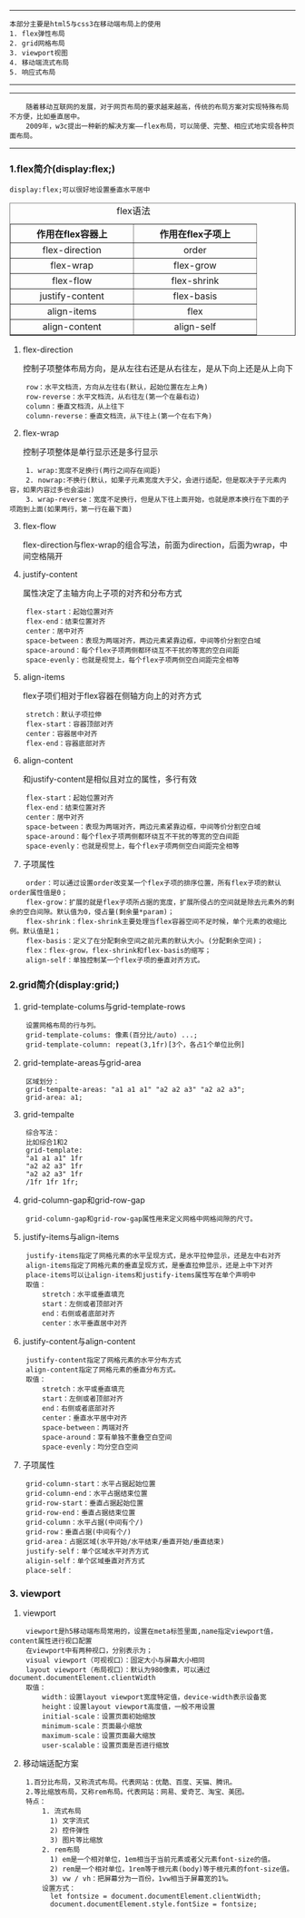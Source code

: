 ****
    本部分主要是html5与css3在移动端布局上的使用
    1. flex弹性布局
    2. grid网格布局
    3. viewport视图
    4. 移动端流式布局
    5. 响应式布局
****

***
        随着移动互联网的发展，对于网页布局的要求越来越高，传统的布局方案对实现特殊布局不方便，比如垂直居中。
        2009年，w3c提出一种新的解决方案——flex布局，可以简便、完整、相应式地实现各种页面布局。
***

### 1.flex简介(display:flex;)
    display:flex;可以很好地设置垂直水平居中
<table border=1>
    <caption>flex语法</caption>
    <tr>
        <th width='200'>作用在flex容器上</th>
        <th width='200'>作用在flex子项上</th>
    </tr>
    <tr>
        <td align='center'>flex-direction</td>
        <td align='center'>order</td>
    </tr>
    <tr>
        <td align='center'>flex-wrap</td>
        <td align='center'>flex-grow</td>
    </tr>
    <tr>
        <td align='center'>flex-flow</td>
        <td align='center'>flex-shrink</td>
    </tr>
    <tr>
        <td align='center'>justify-content</td>
        <td align='center'>flex-basis</td>
    </tr>
    <tr>
        <td align='center'>align-items</td>
        <td align='center'>flex</td>
    </tr>
    <tr>
        <td align='center'>align-content</td>
        <td align='center'>align-self</td>
    </tr>
</table>

1. flex-direction

    控制子项整体布局方向，是从左往右还是从右往左，是从下向上还是从上向下
```
    row：水平文档流，方向从左往右(默认，起始位置在左上角)
    row-reverse：水平文档流，从右往左(第一个在最右边)
    column：垂直文档流，从上往下
    column-reverse：垂直文档流，从下往上(第一个在右下角)
```
2. flex-wrap

    控制子项整体是单行显示还是多行显示
```
    1. wrap:宽度不足换行(两行之间存在间距)
    2. nowrap:不换行(默认，如果子元素宽度大于父，会进行适配，但是取决于子元素内容，如果内容过多也会溢出)
    3. wrap-reverse：宽度不足换行，但是从下往上面开始，也就是原本换行在下面的子项跑到上面(如果两行，第一行在最下面)
```
3. flex-flow
    
    flex-direction与flex-wrap的组合写法，前面为direction，后面为wrap，中间空格隔开

4. justify-content

    属性决定了主轴方向上子项的对齐和分布方式
```
    flex-start：起始位置对齐
    flex-end：结束位置对齐
    center：居中对齐
    space-between：表现为两端对齐，两边元素紧靠边框，中间等价分割空白域
    space-around：每个flex子项两侧都环绕互不干扰的等宽的空白间距
    space-evenly：也就是视觉上，每个flex子项两侧空白间距完全相等
```
5. align-items

    flex子项们相对于flex容器在侧轴方向上的对齐方式
```
    stretch：默认子项拉伸
    flex-start：容器顶部对齐
    center：容器居中对齐
    flex-end：容器底部对齐
```
6. align-content

    和justify-content是相似且对立的属性，多行有效
```
    flex-start：起始位置对齐
    flex-end：结束位置对齐
    center：居中对齐
    space-between：表现为两端对齐，两边元素紧靠边框，中间等价分割空白域
    space-around：每个flex子项两侧都环绕互不干扰的等宽的空白间距
    space-evenly：也就是视觉上，每个flex子项两侧空白间距完全相等
```
7. 子项属性
```
    order：可以通过设置order改变某一个flex子项的排序位置，所有flex子项的默认order属性值是0；
    flex-grow：扩展的就是flex子项所占据的宽度，扩展所侵占的空间就是除去元素外的剩余的空白间隙。默认值为0，侵占量(剩余量*param)；
    flex-shrink：flex-shrink主要处理当flex容器空间不足时候，单个元素的收缩比例。默认值是1；
    flex-basis：定义了在分配剩余空间之前元素的默认大小。(分配剩余空间)；
    flex：flex-grow，flex-shrink和flex-basis的缩写；
    align-self：单独控制某一个flex子项的垂直对齐方式。
```

### 2.grid简介(display:grid;)
1. grid-template-colums与grid-template-rows
```
    设置网格布局的行与列。
    grid-template-colums: 像素(百分比/auto) ...;
    grid-template-column: repeat(3,1fr)[3个，各占1个单位比例]
```
2. grid-template-areas与grid-area
```
    区域划分：
    grid-tempalte-areas: "a1 a1 a1" "a2 a2 a3" "a2 a2 a3";
    grid-area: a1;
```
3. grid-tempalte
```
    综合写法：
    比如综合1和2
    grid-template:
    "a1 a1 a1" 1fr
    "a2 a2 a3" 1fr
    "a2 a2 a3" 1fr
    /1fr 1fr 1fr;
```
4. grid-column-gap和grid-row-gap
```
    grid-column-gap和grid-row-gap属性用来定义网格中网格间隙的尺寸。
```
5. justify-items与align-items
```
    justify-items指定了网格元素的水平呈现方式，是水平拉伸显示，还是左中右对齐
    align-items指定了网格元素的垂直呈现方式，是垂直拉伸显示，还是上中下对齐
    place-items可以让align-items和justify-items属性写在单个声明中
    取值：
        stretch：水平或垂直填充
        start：左侧或者顶部对齐
        end：右侧或者底部对齐
        center：水平垂直居中对齐
```
6. justify-content与align-content
```
    justify-content指定了网格元素的水平分布方式
    align-content指定了网格元素的垂直分布方式。
    取值：
        stretch：水平或垂直填充
        start：左侧或者顶部对齐
        end：右侧或者底部对齐
        center：垂直水平居中对齐
        space-between：两端对齐
        space-around：享有单独不重叠空白空间
        space-evenly：均分空白空间
```
7. 子项属性
```
    grid-column-start：水平占据起始位置
    grid-column-end：水平占据结束位置
    grid-row-start：垂直占据起始位置
    grid-row-end：垂直占据结束位置
    grid-column：水平占据(中间有个/)
    grid-row：垂直占据(中间有个/)
    grid-area：占据区域(水平开始/水平结束/垂直开始/垂直结束)
    justify-self：单个区域水平对齐方式
    aligin-self：单个区域垂直对齐方式
    place-self：
```

### 3. viewport
1. viewport
```
    viewport是h5移动端布局常用的，设置在meta标签里面,name指定viewport值，content属性进行视口配置
    在viewport中有两种视口，分别表示为； 
    visual viewport（可视视口）：固定大小与屏幕大小相同
    layout viewport（布局视口）：默认为980像素，可以通过document.documentElement.clientWidth
    取值：
        width：设置layout viewport宽度特定值，device-width表示设备宽
        height：设置layout viewport高度值，一般不用设置
        initial-scale：设置页面初始缩放
        minimum-scale：页面最小缩放
        maximum-scale：设置页面最大缩放
        user-scalable：设置页面是否进行缩放
```
2. 移动端适配方案
```
    1.百分比布局，又称流式布局。代表网站：优酷、百度、天猫、腾讯。
    2.等比缩放布局，又称rem布局。代表网站：网易、爱奇艺、淘宝、美团。
    特点：
        1. 流式布局
          1) 文字流式
          2) 控件弹性
          3) 图片等比缩放
        2. rem布局
          1) em是一个相对单位，1em相当于当前元素或者父元素font-size的值。
          2) rem是一个相对单位，1rem等于根元素(body)等于根元素的font-size值。
          3) vw / vh：把屏幕分为一百份，1vw相当于屏幕宽的1%。
        设置方式：
          let fontsize = document.documentElement.clientWidth;
          document.documentElement.style.fontSize = fontsize;
```